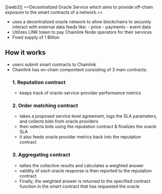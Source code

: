 [[web3]]
==Decentralized Oracle Service which aims to provide off-chain exposure to the smart contracts of a network.==
- uses a decentralized oracle network to allow blockchains to securely interact with external data feeds like:
        - price
        - payments
        - event data
- Utilizes LINK token to pay Chainlink Node operators for their services
- Fixed supply of 1 Billion

## How it works
- users submit smart contracts to Chainlink
- Chainlink has on-chain compontent consisting of 3 main contracts:
    ### 1. Reputation contract
    - keeps track of oracle-service-provider performance metrics 
    ### 2. Order matching contract
    - takes a proposed service level agreement, logs the SLA parameters, and collects bids from oracle providers
    - then selects bids using the reputation contract & finalizes the oracle SLA
    - it also feeds oracle provider metrics back into the reputation contract
    ### 3. Aggregating contract
    - tallies the collective results and calculates a weighted answer
    - validity of each oracle response is then reported to the reputation contract
    - Finally, the weighted answer is returned to the specified contract function in the smart contract that has requested the oracle